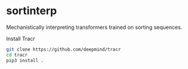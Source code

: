 # sortinterp
Mechanistically interpreting transformers trained on sorting sequences.

Install Tracr
```bash
git clone https://github.com/deepmind/tracr
cd tracr
pip3 install .
```
